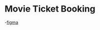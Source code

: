 #  Movie Ticket Booking

[](img/cover.jpg)

-[figma](https://www.figma.com/community/file/1102953368834419129/Movie-Ticket-Booking-App-Design)
